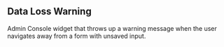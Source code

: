 Data Loss Warning
-----------------
Admin Console widget that throws up a warning message when the user navigates
away from a form with unsaved input.
